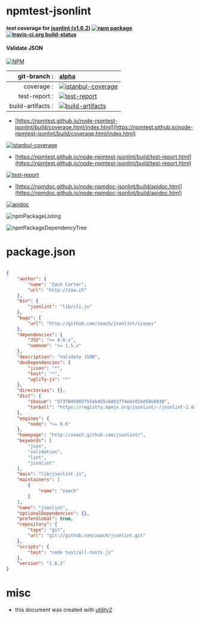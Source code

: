 # npmtest-jsonlint

#### test coverage for  [jsonlint (v1.6.2)](http://zaach.github.com/jsonlint/)  [![npm package](https://img.shields.io/npm/v/npmtest-jsonlint.svg?style=flat-square)](https://www.npmjs.org/package/npmtest-jsonlint) [![travis-ci.org build-status](https://api.travis-ci.org/npmtest/node-npmtest-jsonlint.svg)](https://travis-ci.org/npmtest/node-npmtest-jsonlint)

#### Validate JSON

[![NPM](https://nodei.co/npm/jsonlint.png?downloads=true&downloadRank=true&stars=true)](https://www.npmjs.com/package/jsonlint)

| git-branch : | [alpha](https://github.com/npmtest/node-npmtest-jsonlint/tree/alpha)|
|--:|:--|
| coverage : | [![istanbul-coverage](https://npmtest.github.io/node-npmtest-jsonlint/build/coverage.badge.svg)](https://npmtest.github.io/node-npmtest-jsonlint/build/coverage.html/index.html)|
| test-report : | [![test-report](https://npmtest.github.io/node-npmtest-jsonlint/build/test-report.badge.svg)](https://npmtest.github.io/node-npmtest-jsonlint/build/test-report.html)|
| build-artifacts : | [![build-artifacts](https://npmtest.github.io/node-npmtest-jsonlint/glyphicons_144_folder_open.png)](https://github.com/npmtest/node-npmtest-jsonlint/tree/gh-pages/build)|

- [https://npmtest.github.io/node-npmtest-jsonlint/build/coverage.html/index.html](https://npmtest.github.io/node-npmtest-jsonlint/build/coverage.html/index.html)

[![istanbul-coverage](https://npmtest.github.io/node-npmtest-jsonlint/build/screenCapture.buildCi.browser.%252Ftmp%252Fbuild%252Fcoverage.lib.html.png)](https://npmtest.github.io/node-npmtest-jsonlint/build/coverage.html/index.html)

- [https://npmtest.github.io/node-npmtest-jsonlint/build/test-report.html](https://npmtest.github.io/node-npmtest-jsonlint/build/test-report.html)

[![test-report](https://npmtest.github.io/node-npmtest-jsonlint/build/screenCapture.buildCi.browser.%252Ftmp%252Fbuild%252Ftest-report.html.png)](https://npmtest.github.io/node-npmtest-jsonlint/build/test-report.html)

- [https://npmdoc.github.io/node-npmdoc-jsonlint/build/apidoc.html](https://npmdoc.github.io/node-npmdoc-jsonlint/build/apidoc.html)

[![apidoc](https://npmdoc.github.io/node-npmdoc-jsonlint/build/screenCapture.buildCi.browser.%252Ftmp%252Fbuild%252Fapidoc.html.png)](https://npmdoc.github.io/node-npmdoc-jsonlint/build/apidoc.html)

![npmPackageListing](https://npmtest.github.io/node-npmtest-jsonlint/build/screenCapture.npmPackageListing.svg)

![npmPackageDependencyTree](https://npmtest.github.io/node-npmtest-jsonlint/build/screenCapture.npmPackageDependencyTree.svg)



# package.json

```json

{
    "author": {
        "name": "Zach Carter",
        "url": "http://zaa.ch"
    },
    "bin": {
        "jsonlint": "lib/cli.js"
    },
    "bugs": {
        "url": "http://github.com/zaach/jsonlint/issues"
    },
    "dependencies": {
        "JSV": ">= 4.0.x",
        "nomnom": ">= 1.5.x"
    },
    "description": "Validate JSON",
    "devDependencies": {
        "jison": "*",
        "test": "*",
        "uglify-js": "*"
    },
    "directories": {},
    "dist": {
        "shasum": "5737045085f55eb455c68b1ff4ebc01bd50e8830",
        "tarball": "https://registry.npmjs.org/jsonlint/-/jsonlint-1.6.2.tgz"
    },
    "engines": {
        "node": ">= 0.6"
    },
    "homepage": "http://zaach.github.com/jsonlint/",
    "keywords": [
        "json",
        "validation",
        "lint",
        "jsonlint"
    ],
    "main": "lib/jsonlint.js",
    "maintainers": [
        {
            "name": "zaach"
        }
    ],
    "name": "jsonlint",
    "optionalDependencies": {},
    "preferGlobal": true,
    "repository": {
        "type": "git",
        "url": "git://github.com/zaach/jsonlint.git"
    },
    "scripts": {
        "test": "node test/all-tests.js"
    },
    "version": "1.6.2"
}
```



# misc
- this document was created with [utility2](https://github.com/kaizhu256/node-utility2)
